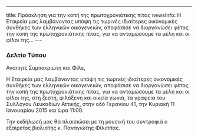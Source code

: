 ---
title: Πρόσκληση για την κοπή της πρωτοχρονιάτικης πίτας 
newsInfo: Η Εταιρεία μας λαμβάνοντας υπόψη τις τωρινές ιδιαίτερες οικονομικές συνθήκες των ελληνικών οικογενειών, αποφάσισε να διοργανώσει φέτος την κοπή της πρωτοχρονιάτικης πίτας, για να ανταμώσουμε τα μέλη και οι φίλοι της... 
--- 

### Δελτίο Τύπου

Αγαπητέ Συμπατριώτη και Φίλε, 

Η Εταιρεία μας λαμβάνοντας υπόψη τις τωρινές ιδιαίτερες οικονομικές συνθήκες των ελληνικών οικογενειών, αποφάσισε να διοργανώσει φέτος την κοπή της πρωτοχρονιάτικης πίτας, για να ανταμώσουμε τα μέλη και οι φίλοι της, στη ζεστή, φιλόξενη και οικεία γωνιά, τα γραφεία του Συλλόγου Λευκαδίων Αττικής, στην οδό Γερανίου 41, την Κυριακή 11 Ιανουαρίου 2015 και ώρα 11:00.

Την εκδήλωσή μας θα πλαισιώσει με τη μουσική του συντροφιά ο εξαίρετος βιολιστής κ. Παναγιώτης Φίλιππας.
